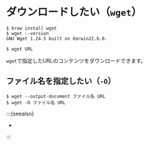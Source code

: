 # ダウンロードしたい（``wget``）

```console
$ brew install wget
$ wget --version
GNU Wget 1.24.5 built on darwin22.6.0.
```

```console
$ wget URL
```

``wget``で指定したURLのコンテンツをダウンロードできます。

## ファイル名を指定したい（``-O``）

```console
$ wget --output-document ファイル名 URL
$ wget -O ファイル名 URL
```

:::{seealso}

- [](./command-curl.md)

:::
